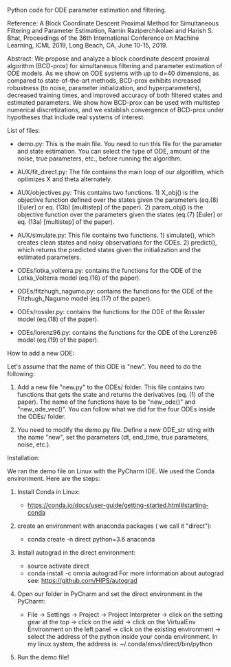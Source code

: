 Python code for ODE parameter estimation and filtering.

Reference:
    A Block Coordinate Descent Proximal Method for Simultaneous Filtering and Parameter Estimation,
    Ramin Raziperchikolaei and Harish S. Bhat,
    Proceedings of the 36th International Conference on Machine Learning,
    ICML 2019, Long Beach, CA, June 10-15, 2019.

Abstract:
    We propose and analyze a block coordinate descent proximal algorithm (BCD-prox) for simultaneous filtering and parameter estimation of ODE models.  As we show on ODE systems with up to d=40 dimensions, as compared to state-of-the-art methods, BCD-prox exhibits increased robustness (to noise, parameter initialization, and hyperparameters), decreased training times, and improved accuracy of both filtered states and estimated parameters.  We show how BCD-prox can be used with multistep numerical discretizations, and we establish convergence of BCD-prox under hypotheses that include real systems of interest.    

List of files:

- demo.py: This is the main file. You need to run this file for the parameter 
and state estimation. You can select the type of ODE, amount of the noise, true 
parameters, etc., before running the algorithm.

- AUX/fit_direct.py: The file contains the main loop of our algorithm, which 
optimizes X and theta alternately.

- AUX/objectives.py: This contains two functions. 1) X_obj() is the objective 
function defined over the states given the parameters (eq.(8) [Euler] or eq. 
(13b) [multistep] of the paper). 2) param_obj() is the objective function over 
the parameters given the states (eq.(7) [Euler] or eq. (13a) [multistep] of the 
paper).

- AUX/simulate.py: This file contains two functions. 1) simulate(), which 
creates clean states and noisy observations for the ODEs. 2) predict(), which 
returns the predicted states given the initialization and the estimated 
parameters.

- ODEs/lotka_volterra.py: contains the functions for the ODE of the 
Lotka_Volterra model (eq.(16) of the paper).

- ODEs/fitzhugh_nagumo.py: contains the functions for the ODE of the 
Fitzhugh_Nagumo model (eq.(17) of the paper).

- ODEs/rossler.py: contains the functions for the ODE of the Rossler model 
(eq.(18) of the paper).

- ODEs/lorenz96.py: contains the functions for the ODE of the Lorenz96 model 
(eq.(19) of the paper).


How to add a new ODE:

Let's assume that the name of this ODE is "new". You need to do the
following:

1. Add a new file "new.py" to the ODEs/ folder. This file contains two
functions that gets the state and returns the derivatives (eq. (1) of the 
paper). The name of the functions have to be "new_ode()" and "new_ode_vec()". 
You can follow what we did for the four ODEs inside the ODEs/ folder.

2. You need to modify the demo.py file. Define a new ODE_str sting with the 
name "new", set the parameters (dt, end_time, true parameters, noise,
etc.).

Installation:

We ran the demo file on Linux with the PyCharm IDE. We used the Conda 
environment. Here are the steps:

1. Install Conda in Linux: 
    - https://conda.io/docs/user-guide/getting-started.html#starting-conda

2. create an environment with anaconda packages ( we call it "direct"):
    - conda create -n direct python=3.6 anaconda

3. Install autograd in the direct environment:
    - source activate direct
    - conda install -c omnia autograd 
    For more information about autograd see:
    https://github.com/HIPS/autograd

4. Open our folder in PyCharm and set the direct environment in the PyCharm:
    - File -> Settings -> Project -> Project Interpreter -> click on the 
    setting gear at the top -> click on the add -> click on the VirtualEnv 
Environment on the left panel -> click on the existing environment -> select 
the address of the python inside your conda environment. In my linux 
system, the address is: ~/.conda/envs/direct/bin/python
    
5. Run the demo file!


    

